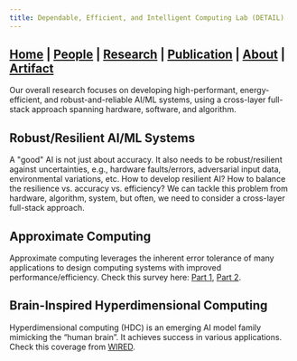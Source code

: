 ```yaml
---
title: Dependable, Efficient, and Intelligent Computing Lab (DETAIL)
---
```

## [Home](./) | [People](./people) | [**Research**](./research) | [Publication](./publication) | [About](./about) | [Artifact](./artifact)
Our overall research focuses on developing high-performant, energy-efficient, and robust-and-reliable AI/ML systems, using a cross-layer full-stack approach spanning hardware, software, and algorithm. 

## Robust/Resilient AI/ML Systems
A "good" AI is not just about accuracy. It also needs to be robust/resilient against uncertainties, e.g., hardware faults/errors, adversarial input data, environmental variations, etc. How to develop resilient AI? How to balance the resilience vs. accuracy vs. efficiency? We can tackle this problem from hardware, algorithm, system, but often, we need to consider a cross-layer full-stack approach. 


## Approximate Computing 
Approximate computing leverages the inherent error tolerance of many applications to design computing systems with improved performance/efficiency. Check this survey here: [Part 1](https://arxiv.org/abs/2307.11124), [Part 2](https://arxiv.org/abs/2307.11128). 


## Brain-Inspired Hyperdimensional Computing
Hyperdimensional computing (HDC) is an emerging AI model family mimicking the “human brain”. It achieves success in various applications. Check this coverage from [WIRED](https://www.wired.com/story/hyperdimensional-computing-reimagines-artificial-intelligence/). 


<!--
* We develop HDC models for various application domains, such as NLP, sensor attack detection, and drug discovery. [DAC'22, ISVLSI'21, RTAS'21, BIBM'22, DATE'23] 
* We develop energy-efficient and robust HDC systems. [ICCAD'22, DATE'22, DAC'21, ASAP'21, ISVLSI'21, TCAD'23] 
-->
